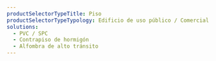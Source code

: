 ```yaml
---
productSelectorTypeTitle: Piso
productSelectorTypeTypology: Edificio de uso público / Comercial
solutions:
  - PVC / SPC
  - Contrapiso de hormigón
  - Alfombra de alto tránsito
---
```


